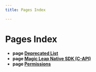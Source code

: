 ```yaml
---
title: Pages Index

---
```


# Pages Index




* **page [Deprecated List](/versioned_docs/version-14-Jun-2023/api-ref/api/Pages/deprecated.md#pages-deprecated)** 
* **page [Magic Leap Native SDK (C-API)](/versioned_docs/version-14-Jun-2023/api-ref/api/indexpage.md#pages-index)** 
* **page [Permissions](/versioned_docs/version-14-Jun-2023/api-ref/api/Pages/permissions.md#pages-permissions)** 





